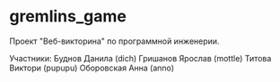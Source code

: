 # gremlins_game
Проект "Веб-викторина" по программной инженерии.

Участники:
Буднов Данила (dich)
Гришанов Ярослав (mottle)
Титова Виктори (pupupu)
Оборовская Анна (anno)
